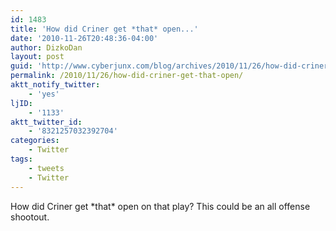 ```yaml
---
id: 1483
title: 'How did Criner get *that* open...'
date: '2010-11-26T20:48:36-04:00'
author: DizkoDan
layout: post
guid: 'http://www.cyberjunx.com/blog/archives/2010/11/26/how-did-criner-get-that-open/'
permalink: /2010/11/26/how-did-criner-get-that-open/
aktt_notify_twitter:
    - 'yes'
ljID:
    - '1133'
aktt_twitter_id:
    - '8321257032392704'
categories:
    - Twitter
tags:
    - tweets
    - Twitter
---
```


How did Criner get \*that\* open on that play? This could be an all offense shootout.